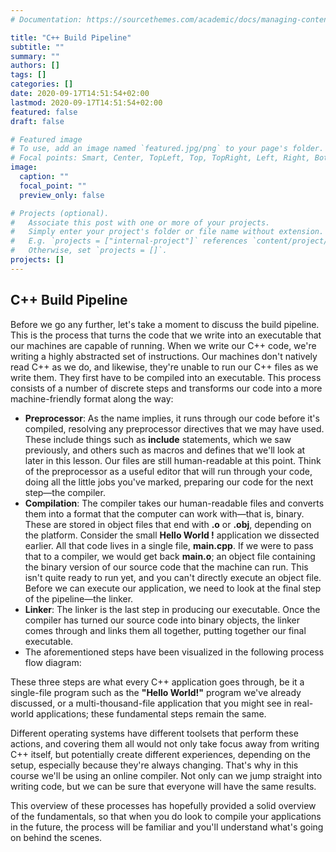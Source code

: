 ```yaml
---
# Documentation: https://sourcethemes.com/academic/docs/managing-content/

title: "C++ Build Pipeline"
subtitle: ""
summary: ""
authors: []
tags: []
categories: []
date: 2020-09-17T14:51:54+02:00
lastmod: 2020-09-17T14:51:54+02:00
featured: false
draft: false

# Featured image
# To use, add an image named `featured.jpg/png` to your page's folder.
# Focal points: Smart, Center, TopLeft, Top, TopRight, Left, Right, BottomLeft, Bottom, BottomRight.
image:
  caption: ""
  focal_point: ""
  preview_only: false

# Projects (optional).
#   Associate this post with one or more of your projects.
#   Simply enter your project's folder or file name without extension.
#   E.g. `projects = ["internal-project"]` references `content/project/deep-learning/index.md`.
#   Otherwise, set `projects = []`.
projects: []
---
```


## C++ Build Pipeline

Before we go any further, let's take a moment to discuss the build pipeline. This is the process that turns the code that we write into an executable that our machines are capable of running. When we write our C++ code, we're writing a highly abstracted set of instructions. Our machines don't natively read C++ as we do, and likewise, they're unable to run our C++ files as we write them. They first have to be compiled into an executable. This process consists of a number of discrete steps and transforms our code into a more machine-friendly format along the way:

- **Preprocessor**: As the name implies, it runs through our code before it's compiled, resolving any preprocessor directives that we may have used. These include things such as **include** statements, which we saw previously, and others such as macros and defines that we'll look at later in this lesson. Our files are still human-readable at this point. Think of the preprocessor as a useful editor that will run through your code, doing all the little jobs you've marked, preparing our code for the next step—the compiler.
- **Compilation**: The compiler takes our human-readable files and converts them into a format that the computer can work with—that is, binary. These are stored in object files that end with **.o** or **.obj**, depending on the platform. Consider the small **Hello World !** application we dissected earlier. All that code lives in a single file, **main.cpp**. If we were to pass that to a compiler, we would get back **main.o**; an object file containing the binary version of our source code that the machine can run. This isn't quite ready to run yet, and you can't directly execute an object file. Before we can execute our application, we need to look at the final step of the pipeline—the linker.
- **Linker**: The linker is the last step in producing our executable. Once the compiler has turned our source code into binary objects, the linker comes through and links them all together, putting together our final executable.
- The aforementioned steps have been visualized in the following process flow diagram:



These three steps are what every C++ application goes through, be it a single-file program such as the **"Hello World!"** program we've already discussed, or a multi-thousand-file application that you might see in real-world applications; these fundamental steps remain the same.

Different operating systems have different toolsets that perform these actions, and covering them all would not only take focus away from writing C++ itself, but potentially create different experiences, depending on the setup, especially because they're always changing. That's why in this course we'll be using an online compiler. Not only can we jump straight into writing code, but we can be sure that everyone will have the same results.

This overview of these processes has hopefully provided a solid overview of the fundamentals, so that when you do look to compile your applications in the future, the process will be familiar and you'll understand what's going on behind the scenes.